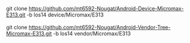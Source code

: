 git clone https://github.com/mt6592-Nougat/Android-Device-Micromax-E313.git -b los14 device/Micromax/E313<br></br>
git clone https://github.com/mt6592-Nougat/Android-Vendor-Tree-Micromax-E313.git -b los14 vendor/Micromax/E313<br></br>
